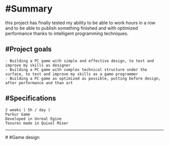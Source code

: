 # #Summary

this project has finally tested my ability to be able to work hours in a row and to be able to publish something finished and with optimized performance thanks to intelligent programming techniques.

## #Project goals

    - Building a PC game with simple and effective design, to test and improve my skills as designer
    - Building a PC game with complex technical structure under the surface, to test and improve my skills as a game programmer
    - Building a PC game as optimized as possible, putting before design, after performance and than art

## #Specifications

    2 weeks ( 5h / day )
    Parkur Game
    Developed in Unreal Egine
    Texures made in Quixel Mixer

<hr>  
# #Game design
